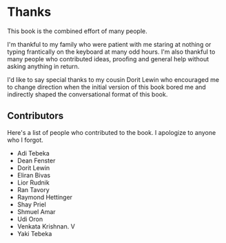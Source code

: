 # Thanks

This book is the combined effort of many people.

I'm thankful to my family who were patient with me staring at nothing or typing
frantically on the keyboard at many odd hours. I'm also thankful to many people
who contributed ideas, proofing and general help without asking anything in
return.

I'd like to say special thanks to my cousin Dorit Lewin who encouraged me to
change direction when the initial version of this book bored me and indirectly
shaped the conversational format of this book.

## Contributors

Here's a list of people who contributed to the book. I apologize to anyone who
I forgot.

* Adi Tebeka
* Dean Fenster
* Dorit Lewin
* Eliran Bivas
* Lior Rudnik
* Ran Tavory
* Raymond Hettinger
* Shay Priel
* Shmuel Amar
* Udi Oron
* Venkata Krishnan. V
* Yaki Tebeka
